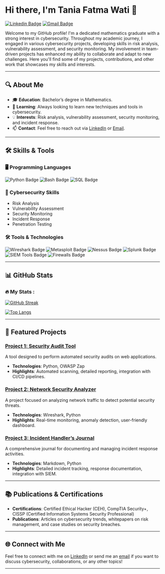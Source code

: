 # Hi there, I'm Tania Fatma Wati 👋

[![Linkedin Badge](https://img.shields.io/badge/-taniafatmawati-blue?style=flat-square&logo=Linkedin&logoColor=white&link=https://www.linkedin.com/in/tania-fatma-wati/)](https://www.linkedin.com/in/tania-fatma-wati/)
[![Gmail Badge](https://img.shields.io/badge/-tania.fatmawati20@gmail.com-c14438?style=flat-square&logo=Gmail&logoColor=white&link=mailto:tania.fatmawati20@gmail.com)](mailto:tania.fatmawati20@gmail.com)

Welcome to my GitHub profile! I'm a dedicated mathematics graduate with a strong interest in cybersecurity. Throughout my academic journey, I engaged in various cybersecurity projects, developing skills in risk analysis, vulnerability assessment, and security monitoring. My involvement in team-driven projects has enhanced my ability to collaborate and adapt to new challenges. Here you'll find some of my projects, contributions, and other work that showcases my skills and interests.


---


## 🔍 About Me

- 🎓 **Education**: Bachelor’s degree in Mathematics.
- 🌱 **Learning**: Always looking to learn new techniques and tools in cybersecurity.
- 💡 **Interests**: Risk analysis, vulnerability assessment, security monitoring, and incident response.
- 📫 **Contact**: Feel free to reach out via [LinkedIn](https://www.linkedin.com/in/tania-fatma-wati/) or [Email](mailto:tania.fatmawati20@gmail.com).


---


## 🛠️ Skills & Tools

### 🖥️ Programming Languages
![Python Badge](https://img.shields.io/badge/-Python-3776AB?style=for-the-badge&logo=python&logoColor=white)
![Bash Badge](https://img.shields.io/badge/-Bash-4EAA25?style=for-the-badge&logo=gnu-bash&logoColor=white)
![SQL Badge](https://img.shields.io/badge/-SQL-4479A1?style=for-the-badge&logo=sql&logoColor=white)

### 🔐 Cybersecurity Skills
- Risk Analysis
- Vulnerability Assessment
- Security Monitoring
- Incident Response
- Penetration Testing

### 🛠️ Tools & Technologies
![Wireshark Badge](https://img.shields.io/badge/-Wireshark-1679A7?style=for-the-badge&logo=wireshark&logoColor=white)
![Metasploit Badge](https://img.shields.io/badge/-Metasploit-4479A1?style=for-the-badge&logo=metasploit&logoColor=white)
![Nessus Badge](https://img.shields.io/badge/-Nessus-00A1E0?style=for-the-badge&logo=tenable&logoColor=white)
![Splunk Badge](https://img.shields.io/badge/-Splunk-000000?style=for-the-badge&logo=splunk&logoColor=white)
![SIEM Tools Badge](https://img.shields.io/badge/-SIEM-4479A1?style=for-the-badge&logoColor=white)
![Firewalls Badge](https://img.shields.io/badge/-Firewalls-E34F26?style=for-the-badge&logo=firewalls&logoColor=white)


---


## 📊 GitHub Stats

### :fire: My Stats :
[![GitHub Streak](http://github-readme-streak-stats.herokuapp.com?user=your-github-username&theme=dark&background=000000)](https://git.io/streak-stats)

[![Top Langs](https://github-readme-stats.vercel.app/api/top-langs/?username=your-github-username&layout=compact&theme=vision-friendly-dark)](https://github.com/anuraghazra/github-readme-stats)


---


## 📂 Featured Projects

### [Project 1: Security Audit Tool](https://github.com/yourusername/project1)
A tool designed to perform automated security audits on web applications.

- **Technologies**: Python, OWASP Zap
- **Highlights**: Automated scanning, detailed reporting, integration with CI/CD pipelines.

### [Project 2: Network Security Analyzer](https://github.com/yourusername/project2)
A project focused on analyzing network traffic to detect potential security threats.

- **Technologies**: Wireshark, Python
- **Highlights**: Real-time monitoring, anomaly detection, user-friendly dashboard.

### [Project 3: Incident Handler’s Journal](https://github.com/yourusername/project3)
A comprehensive journal for documenting and managing incident response activities.

- **Technologies**: Markdown, Python
- **Highlights**: Detailed incident tracking, response documentation, integration with SIEM.


---


## 📚 Publications & Certifications

- **Certifications**: Certified Ethical Hacker (CEH), CompTIA Security+, CISSP (Certified Information Systems Security Professional)
- **Publications**: Articles on cybersecurity trends, whitepapers on risk management, and case studies on security breaches.


---


## 🌐 Connect with Me

Feel free to connect with me on [LinkedIn](https://www.linkedin.com/in/tania-fatma-wati/) or send me an [email](mailto:tania.fatmawati20@gmail.com) if you want to discuss cybersecurity, collaborations, or any other topics!


---

